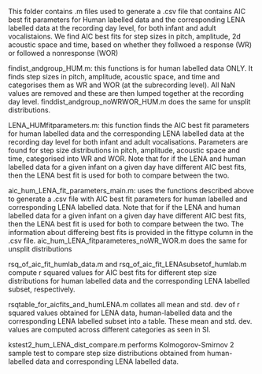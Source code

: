 This folder contains .m files used to generate a .csv file that contains AIC best fit parameters for Human labelled data 
and the corresponding LENA labelled data at the recording day level, for both infant and adult vocalistaions. We find AIC 
best fits for step sizes in pitch, amplitude, 2d acoustic space and time, based on whether they follwoed a response (WR) or 
followed a nonresponse (WOR)

findist_andgroup_HUM.m: this functions is for human labelled data ONLY. It finds step sizes in pitch, amplitude, acoustic 
space, and time and categorises them as WR and WOR (at the subrecording level). All NaN values are removed and these are then 
lumped together at the recording day level. finddist_andgroup_noWRWOR_HUM.m does the same for unsplit distributions. 

LENA_HUMfitparameters.m: this function finds the AIC best fit parameters for human labelled data and the corresponding LENA 
labelled data at the recording day level for both infant and adult vocalisations. Parameters are found for step size 
distributions in pitch, amplitude, acoustic space and time, categorised into WR and WOR. Note that for if the LENA and 
human labelled data for a given infant on a given day have different AIC best fits, then the LENA best fit is used for both 
to compare between the two. 

aic_hum_LENA_fit_parameters_main.m: uses the functions described above to generate a .csv file with AIC best fit 
parameters for human labelled and corresponding LENA labelled data. Note that for if the LENA and human labelled data 
for a given infant on a given day have different AIC best fits, then the LENA best fit is used for both to compare between 
the two. The information about differeing best fits is provided in the fittype column in the .csv file. aic_hum_LENA_fitparameteres_noWR_WOR.m does the same for unsplit distributions

rsq_of_aic_fit_humlab_data.m and rsq_of_aic_fit_LENAsubsetof_humlab.m compute r squared values for AIC best fits for different step size distributions for human labelled data and the corresponding LENA labelled subset, respectively.

rsqtable_for_aicfits_and_humLENA.m collates all mean and std. dev of r squared values obtained for LENA data, human-labelled data and the corresponding LENA labelled subset into a table. These mean and std. dev. values are computed across different categories as seen in SI.

kstest2_hum_LENA_dist_compare.m performs Kolmogorov-Smirnov 2 sample test to compare step size distributions obtained from human-labelled data and corresponding LENA labelled data.
